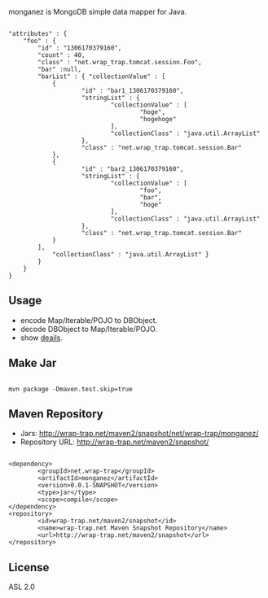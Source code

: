 monganez is MongoDB simple data mapper for Java.
<pre><code>
"attributes" : { 
	"foo" : { 
		"id" : "1306170379160", 
		"count" : 40, 
		"class" : "net.wrap_trap.tomcat.session.Foo",
		"bar" :null, 
		"barList" : { "collectionValue" : [
	        {
	                "id" : "bar1_1306170379160",
	                "stringList" : {
	                        "collectionValue" : [
	                                "hoge",
	                                "hogehoge"
	                        ],
	                        "collectionClass" : "java.util.ArrayList"
	                },
	                "class" : "net.wrap_trap.tomcat.session.Bar"
	        },
	        {
	                "id" : "bar2_1306170379160",
	                "stringList" : {
	                        "collectionValue" : [
	                                "foo",
	                                "bar",
	                                "hoge"
	                        ],
	                        "collectionClass" : "java.util.ArrayList"
	                },
	                "class" : "net.wrap_trap.tomcat.session.Bar"
	        }
		], 
			"collectionClass" : "java.util.ArrayList" } 
		}
	}
}
</code></pre>
## Usage
- encode Map/Iterable/POJO to DBObject.
- decode DBObject to Map/Iterable/POJO.
- show <a href="https://github.com/masayuki038/monganez/tree/master/src/test/java/net/wrap_trap/monganez">deails</a>.

## Make Jar
<pre><code>
mvn package -Dmaven.test.skip=true
</code></pre>

## Maven Repository
- Jars: http://wrap-trap.net/maven2/snapshot/net/wrap-trap/monganez/
- Repository URL: http://wrap-trap.net/maven2/snapshot/
<pre><code>
&lt;dependency&gt;
		&lt;groupId&gt;net.wrap-trap&lt;/groupId&gt;
		&lt;artifactId&gt;monganez&lt;/artifactId&gt;
		&lt;version&gt;0.0.1-SNAPSHOT&lt;/version&gt;
		&lt;type&gt;jar&lt;/type&gt;
		&lt;scope&gt;compile&lt;/scope&gt;
&lt;/dependency&gt;
&lt;repository&gt;
		&lt;id&gt;wrap-trap.net/maven2/snapshot&lt;/id&gt;
		&lt;name&gt;wrap-trap.net Maven Snapshot Repository&lt;/name&gt;
		&lt;url&gt;http://wrap-trap.net/maven2/snapshot&lt;/url&gt;
&lt;/repository&gt;
</code></pre>

## License

ASL 2.0
